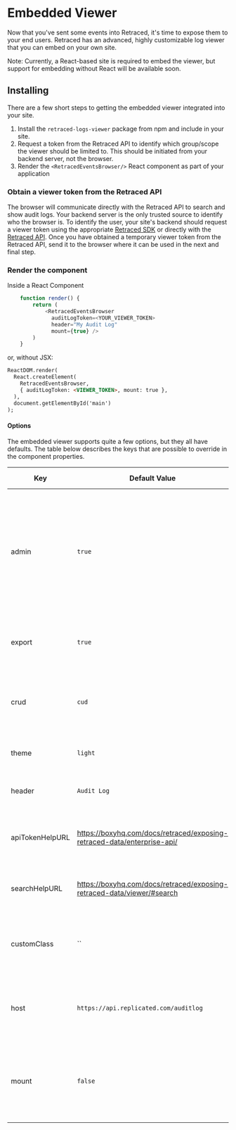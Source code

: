 # Embedded Viewer

Now that you've sent some events into Retraced, it's time to expose them to your end users. Retraced has an advanced, highly customizable log viewer that you can embed on your own site.


Note: Currently, a React-based site is required to embed the viewer, but support for embedding without React will be available soon.

## Installing
There are a few short steps to getting the embedded viewer integrated into your site.

1. Install the `retraced-logs-viewer` package from npm and include in your site.
1. Request a token from the Retraced API to identify which group/scope the viewer should be limited to. This should be initiated from your backend server, not the browser.
1. Render the `<RetracedEventsBrowser/>` React component as part of your application

### Obtain a viewer token from the Retraced API
The browser will communicate directly with the Retraced API to search and show audit logs. Your backend server is the only trusted source to identify who the browser is. To identify the user, your site's backend should request a viewer token using the appropriate [Retraced SDK](/docs/retraced/sdks/available-sdks) or directly with the [Retraced API](/docs/retraced/apis/overview). Once you have obtained a temporary viewer token from the Retraced API, send it to the browser where it can be used in the next and final step.

### Render the component

Inside a React Component
```javascript
    function render() {
        return (
            <RetracedEventsBrowser
              auditLogToken=<YOUR_VIEWER_TOKEN>
              header="My Audit Log"
              mount={true} />
        )
    }
```

or, without JSX:
```html
ReactDOM.render(
  React.createElement(
    RetracedEventsBrowser,
    { auditLogToken: <VIEWER_TOKEN>, mount: true },
  ),
  document.getElementById('main')
);
```

#### Options
The embedded viewer supports quite a few options, but they all have defaults. The table below describes the keys that are possible to override in the component properties. 

| Key | Default Value | Value Type | Description |
|--------|--------|-----------|-------------|
| admin  | `true` | `boolean` | A bool to indicate if the admin/settings button is possible to show. This will never force it to show, this setting is provided to completely disable this button at times. |
| export | `true` | `boolean` | A bool to indicate if the export button should be shown on the footer. |
| crud   | `cud`  | `string`  | The default search filter options to enable. By default, read items are not shown. |
| theme  | `light`| `string`  | The theme to use. Supports `dark` and `light`. |
| header | `Audit Log` | `string`  | A header to show beside the search box. | 
| apiTokenHelpURL | https://boxyhq.com/docs/retraced/exposing-retraced-data/enterprise-api/ | `string`  | A help link for the "How to Use Audit Log API Tokens" text in the API tokens modal. | 
| searchHelpURL   | https://boxyhq.com/docs/retraced/exposing-retraced-data/viewer/#search  | `string`  | A help link for the "Get Help With Search" text in search filters modal. |
| customClass   | ``  | `string`  | One or more space-separated CSS classes to apply to the outermost viewer `<div/>`
| host   | `https://api.replicated.com/auditlog`  | `string`  | Retraced API host to use. Only needs to change for on-premise Retraced instances.
| mount   | `false`  | `boolean`  | Determines whether to mount the component. Handy if you need to wait until a token is returned from your backend. 

